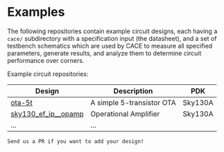 # Examples

The following repositories contain example circuit designs, each having a `cace/` subdirectory with a specification input (the datasheet), and a set of testbench schematics which are used by CACE to measure all specified parameters, generate results, and analyze them to determine circuit performance over corners.

Example circuit repositories:

| Design                     | Description                | PDK |
|----------------------------|----------------------------|-----|
| [ota-5t](https://github.com/mole99/ota-5t/)                     | A simple 5-transistor OTA                | Sky130A |
| [sky130_ef_ip__opamp](https://github.com/RTimothyEdwards/sky130_ef_ip__opamp)                     | Operational Amplifier                | Sky130A |
| ...                     | ...                |

<!---
| [sky130_ef_ip__rdac3v_8bit](https://github.com/RTimothyEdwards/sky130_ef_ip__rdac3v_8bit)                     | 8-bit resistor ladder DAC                | Sky130A |
-->

```{note}
Send us a PR if you want to add your design!
```
